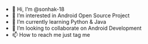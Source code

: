 - 👋 Hi, I’m @sonhak-18
- 👀 I’m interested in Android Open Source Project
- 🌱 I’m currently learning Python & Java
- 💞️ I’m looking to collaborate on Android Development
- 📫 How to reach me just tag me

<!---
sonhak-18/sonhak-18 is a ✨ special ✨ repository because its `README.md` (this file) appears on your GitHub profile.
You can click the Preview link to take a look at your changes.
--->
